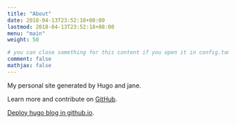 ```yaml
---
title: "About"
date: 2018-04-13T23:52:18+08:00
lastmod: 2018-04-13T23:52:18+08:00
menu: "main"
weight: 50

# you can close something for this content if you open it in config.toml.
comment: false
mathjax: false
---
```


My personal site generated by Hugo and jane.


Learn more and contribute on [GitHub](https://github.com/gohugoio).

[Deploy hugo blog in github.io](https://keysaim.github.io/post/blog/deploy-hugo-blog-in-github.io/).

